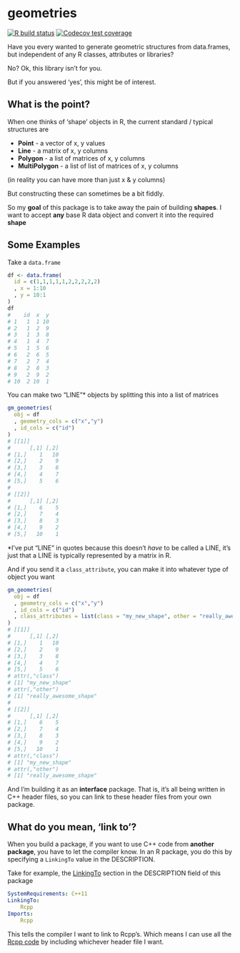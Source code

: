 
<!-- README.md is generated from README.Rmd. Please edit that file -->

# geometries

[![R build
status](https://github.com/dcooley/geometries/workflows/R-CMD-check/badge.svg)](https://github.com/dcooley/geometries/actions)
[![Codecov test
coverage](https://codecov.io/gh/dcooley/geometries/branch/master/graph/badge.svg)](https://codecov.io/gh/dcooley/geometries?branch=master)

Have you every wanted to generate geometric structures from data.frames,
but independent of any R classes, attributes or libraries?

No? Ok, this library isn’t for you.

But if you answered ‘yes’, this might be of interest.

## What is the point?

When one thinks of ‘shape’ objects in R, the current standard / typical
structures are

- **Point** - a vector of x, y values
- **Line** - a matrix of x, y columns
- **Polygon** - a list of matrices of x, y columns
- **MultiPolygon** - a list of list of matrices of x, y columns

(in reality you can have more than just x & y columns)

But constructing these can sometimes be a bit fiddly.

So my **goal** of this package is to take away the pain of building
**shapes**. I want to accept **any** base R data object and convert it
into the required **shape**

## Some Examples

Take a `data.frame`

``` r
df <- data.frame(
  id = c(1,1,1,1,1,2,2,2,2,2)
  , x = 1:10
  , y = 10:1
)
df
#    id  x  y
# 1   1  1 10
# 2   1  2  9
# 3   1  3  8
# 4   1  4  7
# 5   1  5  6
# 6   2  6  5
# 7   2  7  4
# 8   2  8  3
# 9   2  9  2
# 10  2 10  1
```

You can make two “LINE”\* objects by splitting this into a list of
matrices

``` r
gm_geometries(
  obj = df
  , geometry_cols = c("x","y")
  , id_cols = c("id")
)
# [[1]]
#      [,1] [,2]
# [1,]    1   10
# [2,]    2    9
# [3,]    3    8
# [4,]    4    7
# [5,]    5    6
# 
# [[2]]
#      [,1] [,2]
# [1,]    6    5
# [2,]    7    4
# [3,]    8    3
# [4,]    9    2
# [5,]   10    1
```

\*I’ve put “LINE” in quotes because this doesn’t *have* to be called a
LINE, it’s just that a LINE is typically represented by a matrix in R.

And if you send it a `class_attribute`, you can make it into whatever
type of object you want

``` r
gm_geometries(
  obj = df
  , geometry_cols = c("x","y")
  , id_cols = c("id")
  , class_attributes = list(class = "my_new_shape", other = "really_awesome_shape")
)
# [[1]]
#      [,1] [,2]
# [1,]    1   10
# [2,]    2    9
# [3,]    3    8
# [4,]    4    7
# [5,]    5    6
# attr(,"class")
# [1] "my_new_shape"
# attr(,"other")
# [1] "really_awesome_shape"
# 
# [[2]]
#      [,1] [,2]
# [1,]    6    5
# [2,]    7    4
# [3,]    8    3
# [4,]    9    2
# [5,]   10    1
# attr(,"class")
# [1] "my_new_shape"
# attr(,"other")
# [1] "really_awesome_shape"
```

And I’m building it as an **interface** package. That is, it’s all being
written in C++ header files, so you can link to these header files from
your own package.

## What do you mean, ‘link to’?

When you build a package, if you want to use C++ code from **another
package**, you have to let the compiler know. In an R package, you do
this by specifying a `LinkingTo` value in the DESCRIPTION.

Take for example, the
[LinkingTo](https://github.com/dcooley/geometries/blob/master/DESCRIPTION#L17)
section in the DESCRIPTION field of this package

``` yaml
SystemRequirements: C++11
LinkingTo: 
    Rcpp
Imports:
    Rcpp
```

This tells the compiler I want to link to Rcpp’s. Which means I can use
all the [Rcpp
code](https://github.com/RcppCore/Rcpp/tree/master/inst/include/Rcpp) by
including whichever header file I want.
